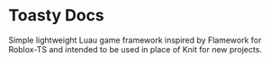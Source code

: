 # Toasty Docs

Simple lightweight Luau game framework inspired by Flamework for Roblox-TS and intended to be used in place of Knit for new projects.